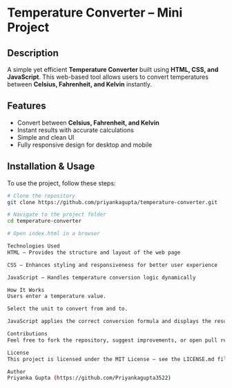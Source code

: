 # Temperature Converter – Mini Project 

## Description  
A simple yet efficient **Temperature Converter** built using **HTML, CSS, and JavaScript**. This web-based tool allows users to convert temperatures between **Celsius, Fahrenheit, and Kelvin** instantly.  

## Features  
- Convert between **Celsius, Fahrenheit, and Kelvin**  
- Instant results with accurate calculations  
- Simple and clean UI  
- Fully responsive design for desktop and mobile  

## Installation & Usage  
To use the project, follow these steps:  
```bash
# Clone the repository
git clone https://github.com/priyankagupta/temperature-converter.git  

# Navigate to the project folder
cd temperature-converter  

# Open index.html in a browser

Technologies Used
HTML – Provides the structure and layout of the web page

CSS – Enhances styling and responsiveness for better user experience

JavaScript – Handles temperature conversion logic dynamically

How It Works
Users enter a temperature value.

Select the unit to convert from and to.

JavaScript applies the correct conversion formula and displays the result instantly.

Contributions
Feel free to fork the repository, suggest improvements, or open pull requests!

License
This project is licensed under the MIT License – see the LICENSE.md file for details.

Author
Priyanka Gupta (https://github.com/Priyankagupta3522)
